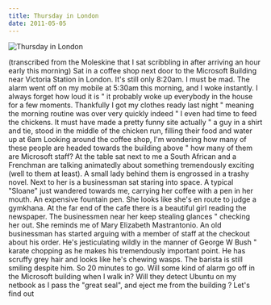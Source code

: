 ```yaml
---
title: Thursday in London
date: 2011-05-05
---
```


![Thursday in London](https://source.unsplash.com/cckf4TsHAuw/1600x900)

(transcribed from the Moleskine that I sat scribbling in after arriving an hour early this morning) Sat in a coffee shop next door to the Microsoft Building near Victoria Station in London. It's still only 8:20am. I must be mad. The alarm went off on my mobile at 5:30am this morning, and I woke instantly. I always forget how loud it is " it probably woke up everybody in the house for a few moments. Thankfully I got my clothes ready last night " meaning the morning routine was over very quickly indeed " I even had time to feed the chickens. It must have made a pretty funny site actually " a guy in a shirt and tie, stood in the middle of the chicken run, filling their food and water up at 6am Looking around the coffee shop, I'm wondering how many of these people are headed towards the building above " how many of them are Microsoft staff? At the table sat next to me a South African and a Frenchman are talking animatedly about something tremendously exciting (well to them at least). A small lady behind them is engrossed in a trashy novel. Next to her is a businessman sat staring into space. A typical "Sloane" just wandered towards me, carrying her coffee with a pen in her mouth. An expensive fountain pen. She looks like she's en route to judge a gymkhana. At the far end of the cafe there is a beautiful girl reading the newspaper. The businessmen near her keep stealing glances " checking her out. She reminds me of Mary Elizabeth Mastrantonio. An old businessman has started arguing with a member of staff at the checkout about his order. He's jesticulating wildly in the manner of George W Bush " karate chopping as he makes his tremendously important point. He has scruffy grey hair and looks like he's chewing wasps. The barista is still smiling despite him. So 20 minutes to go. Will some kind of alarm go off in the Microsoft building when I walk in? Will they detect Ubuntu on my netbook as I pass the "great seal", and eject me from the building ? Let's find out